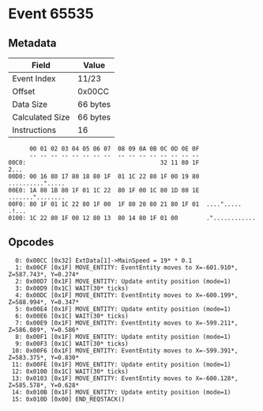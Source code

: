 # Event 65535

## Metadata

| Field           | Value    |
|-----------------|----------|
| Event Index     | 11/23    |
| Offset          | 0x00CC   |
| Data Size       | 66 bytes |
| Calculated Size | 66 bytes |
| Instructions    | 16       |

```
      00 01 02 03 04 05 06 07  08 09 0A 0B 0C 0D 0E 0F
      -- -- -- -- -- -- -- --  -- -- -- -- -- -- -- --
00C0:                                      32 11 80 1F              2...
00D0: 00 16 80 17 80 18 80 1F  01 1C 22 80 1F 00 19 80  ..........".....
00E0: 1A 80 1B 80 1F 01 1C 22  80 1F 00 1C 80 1D 80 1E  ......."........
00F0: 80 1F 01 1C 22 80 1F 00  1F 80 20 80 21 80 1F 01  ...."..... .!...
0100: 1C 22 80 1F 00 12 80 13  80 14 80 1F 01 00        ."............  
```

## Opcodes

```
  0: 0x00CC [0x32] ExtData[1]->MainSpeed = 19* * 0.1
  1: 0x00CF [0x1F] MOVE_ENTITY: EventEntity moves to X=-601.910*, Z=587.743*, Y=0.274*
  2: 0x00D7 [0x1F] MOVE_ENTITY: Update entity position (mode=1)
  3: 0x00D9 [0x1C] WAIT(30* ticks)
  4: 0x00DC [0x1F] MOVE_ENTITY: EventEntity moves to X=-600.199*, Z=588.994*, Y=0.347*
  5: 0x00E4 [0x1F] MOVE_ENTITY: Update entity position (mode=1)
  6: 0x00E6 [0x1C] WAIT(30* ticks)
  7: 0x00E9 [0x1F] MOVE_ENTITY: EventEntity moves to X=-599.211*, Z=586.089*, Y=0.586*
  8: 0x00F1 [0x1F] MOVE_ENTITY: Update entity position (mode=1)
  9: 0x00F3 [0x1C] WAIT(30* ticks)
 10: 0x00F6 [0x1F] MOVE_ENTITY: EventEntity moves to X=-599.391*, Z=583.375*, Y=0.830*
 11: 0x00FE [0x1F] MOVE_ENTITY: Update entity position (mode=1)
 12: 0x0100 [0x1C] WAIT(30* ticks)
 13: 0x0103 [0x1F] MOVE_ENTITY: EventEntity moves to X=-600.128*, Z=585.578*, Y=0.628*
 14: 0x010B [0x1F] MOVE_ENTITY: Update entity position (mode=1)
 15: 0x010D [0x00] END_REQSTACK()
```
